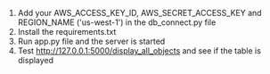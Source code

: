 1) Add your AWS_ACCESS_KEY_ID, AWS_SECRET_ACCESS_KEY and REGION_NAME ('us-west-1') in the db_connect.py file
2) Install the requirements.txt
3) Run app.py file and the server is started
4) Test http://127.0.0.1:5000/display_all_objects and see if the table is displayed
